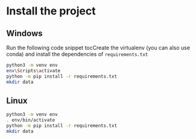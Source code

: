 # Install the project

## Windows

Run the following code snippet tocCreate the virtualenv (you can also use conda) and install the dependencies of `requirements.txt`

```sh
python3 -m venv env
env\Scripts\activate
python -m pip install -r requirements.txt
mkdir data
```

## Linux

```sh
python3 -m venv env
. env/bin/activate
python -m pip install -r requirements.txt
mkdir data
```